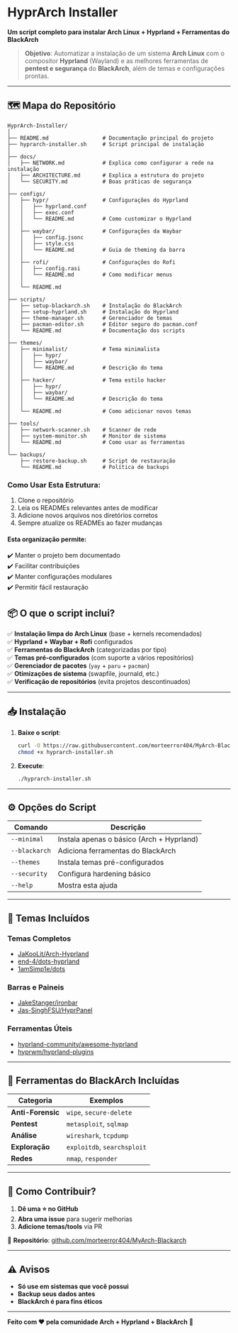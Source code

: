 # **HyprArch Installer**  

**Um script completo para instalar Arch Linux + Hyprland + Ferramentas do BlackArch**  

> **Objetivo**: Automatizar a instalação de um sistema **Arch Linux** com o compositor **Hyprland** (Wayland) e as melhores ferramentas de **pentest e segurança** do **BlackArch**, além de temas e configurações prontas.  

---

## **🗺️ Mapa do Repositório**  

```
HyprArch-Installer/
│
├── README.md                 # Documentação principal do projeto
├── hyprarch-installer.sh     # Script principal de instalação
│
├── docs/
│   ├── NETWORK.md            # Explica como configurar a rede na instalação
│   ├── ARCHITECTURE.md       # Explica a estrutura do projeto
│   └── SECURITY.md           # Boas práticas de segurança
│
├── configs/
│   ├── hypr/                 # Configurações do Hyprland
│   │   ├── hyprland.conf
│   │   ├── exec.conf
│   │   └── README.md         # Como customizar o Hyprland
│   │
│   ├── waybar/               # Configurações da Waybar
│   │   ├── config.jsonc
│   │   ├── style.css
│   │   └── README.md         # Guia de theming da barra
│   │
│   ├── rofi/                 # Configurações do Rofi
│   │   ├── config.rasi
│   │   └── README.md         # Como modificar menus
│   │
│   └── README.md             
│
├── scripts/
│   ├── setup-blackarch.sh    # Instalação do BlackArch
│   ├── setup-hyprland.sh     # Instalação do Hyprland
│   ├── theme-manager.sh      # Gerenciador de temas
│   ├── pacman-editor.sh      # Editor seguro do pacman.conf
│   └── README.md             # Documentação dos scripts
│
├── themes/
│   ├── minimalist/           # Tema minimalista
│   │   ├── hypr/
│   │   ├── waybar/
│   │   └── README.md         # Descrição do tema
│   │
│   ├── hacker/               # Tema estilo hacker
│   │   ├── hypr/
│   │   ├── waybar/
│   │   └── README.md         # Descrição do tema
│   │
│   └── README.md             # Como adicionar novos temas
│
├── tools/
│   ├── network-scanner.sh    # Scanner de rede
│   ├── system-monitor.sh     # Monitor de sistema
│   └── README.md             # Como usar as ferramentas
│
└── backups/
    ├── restore-backup.sh     # Script de restauração
    └── README.md             # Política de backups

```


### Como Usar Esta Estrutura:
1. Clone o repositório
2. Leia os READMEs relevantes antes de modificar
3. Adicione novos arquivos nos diretórios corretos
4. Sempre atualize os READMEs ao fazer mudanças

#### Esta organização permite:

✔️ Manter o projeto bem documentado  
✔️ Facilitar contribuições  
✔️ Manter configurações modulares  
✔️ Permitir fácil restauração

## **📦 O que o script inclui?**  

✅ **Instalação limpa do Arch Linux** (base + kernels recomendados)  
✅ **Hyprland + Waybar + Rofi** configurados  
✅ **Ferramentas do BlackArch** (categorizadas por tipo)  
✅ **Temas pré-configurados** (com suporte a vários repositórios)  
✅ **Gerenciador de pacotes** (`yay` + `paru` + `pacman`)  
✅ **Otimizações de sistema** (swapfile, journald, etc.)  
✅ **Verificação de repositórios** (evita projetos descontinuados)  

---

## **📥 Instalação**  

1. **Baixe o script**:  
   ```sh
   curl -O https://raw.githubusercontent.com/morteerror404/MyArch-Blackarch/HyprArch-Installer/hyprarch-installer.sh
   chmod +x hyprarch-installer.sh
   ```

2. **Execute**:  
   ```sh
   ./hyprarch-installer.sh
   ```

---

## **⚙️ Opções do Script**  

| Comando               | Descrição                                  |
|-----------------------|-------------------------------------------|
| `--minimal`           | Instala apenas o básico (Arch + Hyprland) |
| `--blackarch`         | Adiciona ferramentas do BlackArch         |
| `--themes`            | Instala temas pré-configurados            |
| `--security`          | Configura hardening básico                |
| `--help`              | Mostra esta ajuda                         |

---

## **🎨 Temas Incluídos**  

### **Temas Completos**  
- [JaKooLit/Arch-Hyprland](https://github.com/JaKooLit/Arch-Hyprland)  
- [end-4/dots-hyprland](https://github.com/end-4/dots-hyprland)  
- [1amSimp1e/dots](https://github.com/1amSimp1e/dots)  

### **Barras e Paineis**  
- [JakeStanger/ironbar](https://github.com/JakeStanger/ironbar)  
- [Jas-SinghFSU/HyprPanel](https://github.com/Jas-SinghFSU/HyprPanel)  

### **Ferramentas Úteis**  
- [hyprland-community/awesome-hyprland](https://github.com/hyprland-community/awesome-hyprland)  
- [hyprwm/hyprland-plugins](https://github.com/hyprwm/hyprland-plugins)  

---

## **🔧 Ferramentas do BlackArch Incluídas**  

| Categoria       | Exemplos                          |
|----------------|-----------------------------------|
| **Anti-Forensic** | `wipe`, `secure-delete`          |
| **Pentest**      | `metasploit`, `sqlmap`           |
| **Análise**      | `wireshark`, `tcpdump`           |
| **Exploração**   | `exploitdb`, `searchsploit`      |
| **Redes**        | `nmap`, `responder`              |

---

## **📌 Como Contribuir?**  

1. **Dê uma ⭐ no GitHub**  
2. **Abra uma issue** para sugerir melhorias  
3. **Adicione temas/tools** via PR  

🔗 **Repositório**: [github.com/morteerror404/MyArch-Blackarch](https://github.com/morteerror404/MyArch-Blackarch)  

---

## **⚠️ Avisos**  

- **Só use em sistemas que você possui**  
- **Backup seus dados antes**  
- **BlackArch é para fins éticos**  

---

**Feito com ❤️ pela comunidade Arch + Hyprland + BlackArch** 🚀